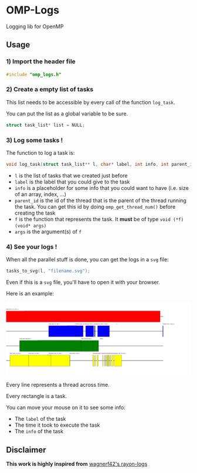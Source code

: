 # OMP-Logs
Logging lib for OpenMP


## Usage

### 1) Import the header file

```c
#include "omp_logs.h"
```

### 2) Create a empty list of tasks

This list needs to be accessible by every call of the function ```log_task```.

You can put the list as a global variable to be sure.

```c
struct task_list* list = NULL;
```

### 3) Log some tasks !

The function to log a task is:

```c
void log_task(struct task_list** l, char* label, int info, int parent_id, void (*f)(void* args), void* args)
```
 * ```l``` is the list of tasks that we created just before
 * ```label``` is the label that you could give to the task
 * ```info``` is a placeholder for some info that you could want to have (i.e. size of an array, index, ...)
 * ```parent_id``` is the id of the thread that is the parent of the thread running the task. You can get this id by doing ```omp_get_thread_num()``` before creating the task
 * ```f``` is the function that represents the task. It **must** be of type ```void (*f)(void* args)```
 * ```args``` is the argument(s) of ```f```
 
 ### 4) See your logs !
 
 When all the parallel stuff is done, you can get the logs in a ```svg``` file:
 
 ```c
 tasks_to_svg(l, "filename.svg");
 ```
 Even if this is a ```svg``` file, you'll have to open it with your browser.
 
 Here is an example:
 
 ![example](https://github.com/GuilloteauQ/omp-logs/blob/master/mergesort.svg)
 
 Every line represents a thread across time.
 
 Every rectangle is a task.
 
 You can move your mouse on it to see some info:
 
  * The ```label``` of the task
  * The time it took to execute the task
  * The ```info``` of the task
 
 
## Disclaimer

**This work is highly inspired from** [wagnerf42's rayon-logs](https://github.com/wagnerf42/rayon-logs)
 
